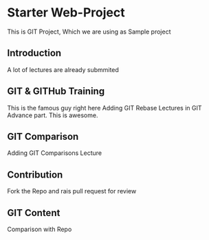 # Starter Web-Project
This is GIT Project, Which we are using as Sample project

## Introduction
A lot of lectures are already submmited

## GIT & GITHub Training
This is the famous guy right here
Adding GIT Rebase Lectures in GIT Advance part.
This is awesome.

## GIT Comparison
Adding GIT Comparisons Lecture

## Contribution
Fork the Repo and rais pull request for review 

## GIT Content
Comparison with Repo

